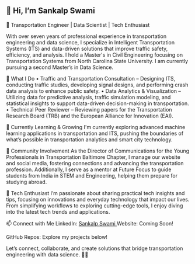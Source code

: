 ## 👋 Hi, I’m Sankalp Swami

🚦 Transportation Engineer | Data Scientist | Tech Enthusiast

With over seven years of professional experience in transportation engineering and data science, I specialize in Intelligent Transportation Systems (ITS) and data-driven solutions that improve traffic safety, efficiency, and analysis. I hold a Master's in Civil Engineering focusing on Transportation Systems from North Carolina State University. I am currently pursuing a second Master’s in Data Science.

🚀 What I Do
• Traffic and Transportation Consultation – Designing ITS, conducting traffic studies, developing signal designs, and performing crash data analysis to enhance public safety.
• Data Analytics & Visualization – Utilizing data for predictive analysis, traffic simulation modeling, and statistical insights to support data-driven decision-making in transportation.
• Technical Peer Reviewer – Reviewing papers for the Transportation Research Board (TRB) and the European Alliance for Innovation (EAI).

🌱 Currently Learning & Growing
I'm currently exploring advanced machine learning applications in transportation and ITS, pushing the boundaries of what’s possible in transportation analytics and smart city technology.

👥 Community Involvement
As the Director of Communications for the Young Professionals in Transportation Baltimore Chapter, I manage our website and social media, fostering connections and advancing the transportation profession. Additionally, I serve as a mentor at Future Focus to guide students from India in STEM and Engineering, helping them prepare for studying abroad.

🎥 Tech Enthusiast
I’m passionate about sharing practical tech insights and tips, focusing on innovations and everyday technology that impact our lives. From simplifying workflows to exploring cutting-edge tools, I enjoy diving into the latest tech trends and applications.

📫 Connect with Me
LinkedIn: [Sankalp Swami
](https://www.linkedin.com/in/sankalpswami/)
Website: Coming Soon!

GitHub Repos: Explore my projects below!

Let’s connect, collaborate, and create solutions that bridge transportation engineering with data science. 🚗💡

<!--
**Sankalp-swami/Sankalp-Swami** is a ✨ _special_ ✨ repository because its `README.md` (this file) appears on your GitHub profile.

Here are some ideas to get you started:

- 🔭 I’m currently working on ...
- 🌱 I’m currently learning ...
- 👯 I’m looking to collaborate on ...
- 🤔 I’m looking for help with ...
- 💬 Ask me about ...
- 📫 How to reach me: ...
- 😄 Pronouns: ...
- ⚡ Fun fact: ...
-->

